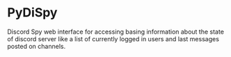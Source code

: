 # PyDiSpy

Discord Spy web interface for accessing basing information about the state of discord server like a list of currently logged in users and last messages posted on channels.
